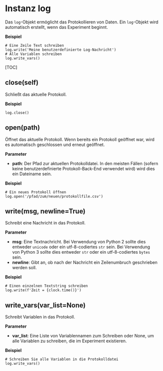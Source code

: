 <div class="ClassDoc YAMLDoc" markdown="1">

# Instanz __log__

Das `log`-Objekt ermöglicht das Protokollieren von Daten. Ein `log`-Objekt wird
automatisch erstellt, wenn das Experiment beginnt.

__Beispiel__

~~~ .python
# Eine Zeile Text schreiben
log.write('Meine benutzerdefinierte Log-Nachricht')
# Alle Variablen schreiben
log.write_vars()
~~~

[TOC]

## close(self)

Schließt das aktuelle Protokoll.



__Beispiel__

~~~ .python
log.close()
~~~



## open(path)

Öffnet das aktuelle Protokoll. Wenn bereits ein Protokoll geöffnet war, wird es automatisch geschlossen
und erneut geöffnet.


__Parameter__

- **path**: Der Pfad zur aktuellen Protokolldatei. In den meisten Fällen (sofern keine benutzerdefinierte
Protokoll-Back-End verwendet wird) wird dies ein Dateiname sein.

__Beispiel__

~~~ .python
# Ein neues Protokoll öffnen
log.open('/pfad/zum/neuen/protokollfile.csv')
~~~



## write(msg, newline=True)

Schreibt eine Nachricht in das Protokoll.


__Parameter__

- **msg**: Eine Textnachricht. Bei Verwendung von Python 2 sollte dies entweder
`unicode` oder ein utf-8-codiertes `str` sein. Bei Verwendung von Python 3 sollte dies entweder `str` oder ein utf-8-codiertes `bytes` sein.
- **newline**: Gibt an, ob nach der Nachricht ein Zeilenumbruch geschrieben werden soll.

__Beispiel__

~~~ .python
# Einen einzelnen Textstring schreiben
log.write(f'Zeit = {clock.time()}')
~~~



## write_vars(var_list=None)

Schreibt Variablen in das Protokoll.


__Parameter__

- **var_list**: Eine Liste von Variablennamen zum Schreiben oder None, um alle Variablen
zu schreiben, die im Experiment existieren.

__Beispiel__

~~~ .python
# Schreiben Sie alle Variablen in die Protokolldatei
log.write_vars()
~~~



</div>